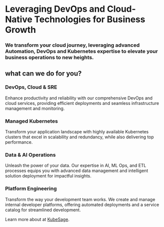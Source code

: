 # Leveraging DevOps and Cloud-Native Technologies for Business Growth
### We transform your cloud journey, leveraging advanced Automation, DevOps and Kubernetes expertise to elevate your business operations to new heights.

## what can we do for you?

### DevOps, Cloud & SRE
Enhance productivity and reliability with our comprehensive DevOps and cloud services, providing efficient deployments and seamless infrastructure management and monitoring.

### Managed Kubernetes
Transform your application landscape with highly available Kubernetes clusters that excel in scalability and redundancy, while also delivering top performance.

### Data & AI Operations
Unleash the power of your data. Our expertise in AI, ML Ops, and ETL processes equips you with advanced data management and intelligent solution deployment for impactful insights.

### Platform Engineering​​
Transform the way your development team works. We create and manage internal developer platforms, offering automated deployments and a service catalog for streamlined development.

Learn more about at [KubeSage](https://kubesage.com/).
